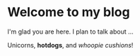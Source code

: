 # Welcome to my blog

I'm glad you are here. I plan to talk about ...

Unicorns, **hotdogs**, and _whoopie cushions_!
